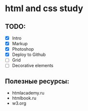 # html and css study
## TODO:
- [x] Intro
- [x] Markup
- [x] Photoshop
- [x] Deploy to Github
- [ ] Grid
- [ ] Decorative elements

## Полезные ресурсы:
- htmlacademy.ru
- htmlbook.ru
- w3.org
